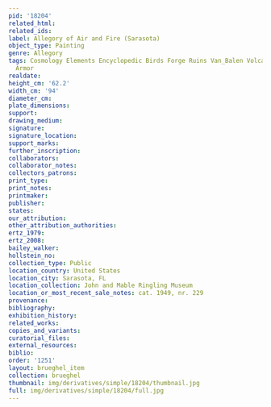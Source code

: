 ```yaml
---
pid: '18204'
related_html: 
related_ids: 
label: Allegory of Air and Fire (Sarasota)
object_type: Painting
genre: Allegory
tags: Cosmology Elements Encyclopedic Birds Forge Ruins Van_Balen Volcano Nude Landscape
  Armor
realdate: 
height_cm: '62.2'
width_cm: '94'
diameter_cm: 
plate_dimensions: 
support: 
drawing_medium: 
signature: 
signature_location: 
support_marks: 
further_inscription: 
collaborators: 
collaborator_notes: 
collectors_patrons: 
print_type: 
print_notes: 
printmaker: 
publisher: 
states: 
our_attribution: 
other_attribution_authorities: 
ertz_1979: 
ertz_2008: 
bailey_walker: 
hollstein_no: 
collection_type: Public
location_country: United States
location_city: Sarasota, FL
location_collection: John and Mable Ringling Museum
location_or_most_recent_sale_notes: cat. 1949, nr. 229
provenance: 
bibliography: 
exhibition_history: 
related_works: 
copies_and_variants: 
curatorial_files: 
external_resources: 
biblio: 
order: '1251'
layout: brueghel_item
collection: brueghel
thumbnail: img/derivatives/simple/18204/thumbnail.jpg
full: img/derivatives/simple/18204/full.jpg
---
```

